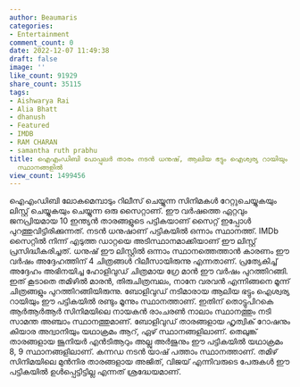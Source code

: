 ```yaml
---
author: Beaumaris
categories:
- Entertainment
comment_count: 0
date: 2022-12-07 11:49:38
draft: false
image: ''
like_count: 91929
share_count: 35115
tags:
- Aishwarya Rai
- Alia Bhatt
- dhanush
- Featured
- IMDB
- RAM CHARAN
- samantha ruth prabhu
title: ഐഎംഡിബി പോപ്പുലർ താരം നടൻ ധനുഷ്, ആലിയ ഭട്ടും ഐശ്വര്യ റായിയും രണ്ടും മൂന്നും
  സ്ഥാനങ്ങളിൽ
view_count: 1499456
---
```


ഐഎംഡിബി ലോകമെമ്പാടും റിലീസ് ചെയ്യുന്ന സിനിമകൾ റേറ്റുചെയ്യുകയും ലിസ്റ്റ് ചെയ്യുകയും ചെയ്യുന്ന ഒരു സൈറ്റാണ്. ഈ വർഷത്തെ ഏറ്റവും ജനപ്രിയമായ 10 ഇന്ത്യൻ താരങ്ങളുടെ പട്ടികയാണ് സൈറ്റ് ഇപ്പോൾ പുറത്തുവിട്ടിരിക്കുന്നത്. നടൻ ധനുഷാണ് പട്ടികയിൽ ഒന്നാം സ്ഥാനത്ത്. IMDb സൈറ്റിൽ നിന്ന് എടുത്ത ഡാറ്റയെ അടിസ്ഥാനമാക്കിയാണ് ഈ ലിസ്റ്റ് പ്രസിദ്ധീകരിച്ചത്. ധനുഷ് ഈ ലിസ്റ്റിൽ ഒന്നാം സ്ഥാനത്തെത്താൻ കാരണം ഈ വർഷം അദ്ദേഹത്തിന് 4 ചിത്രങ്ങൾ റിലീസായിരുന്നു എന്നതാണ്. പ്രത്യേകിച്ച് അദ്ദേഹം അഭിനയിച്ച ഹോളിവുഡ് ചിത്രമായ ഗ്രേ മാൻ ഈ വർഷം പുറത്തിറങ്ങി. ഇത് കൂടാതെ തമിഴിൽ മാരൻ, തിരുചിത്രമ്പലം, നാനേ വരവൻ എന്നിങ്ങനെ മൂന്ന് ചിത്രങ്ങളും പുറത്തിറങ്ങിയിരുന്നു. ബോളിവുഡ് നടിമാരായ ആലിയ ഭട്ടും ഐശ്വര്യ റായിയും ഈ പട്ടികയിൽ രണ്ടും മൂന്നും സ്ഥാനത്താണ്. ഇതിന് തൊട്ടുപിറകെ ആർആർആർ സിനിമയിലെ നായകൻ രാംചരൺ നാലാം സ്ഥാനത്തും നടി സാമന്ത അഞ്ചാം സ്ഥാനത്തുമാണ്. ബോളിവുഡ് താരങ്ങളായ ഹൃത്വിക് റോഷനും കിയാര അദ്വാനിയും യഥാക്രമം ആറ്, ഏഴ് സ്ഥാനങ്ങളിലാണ്. തെലുങ്ക് താരങ്ങളായ ജൂനിയർ എൻടിആറും അല്ലു അർജുനും ഈ പട്ടികയിൽ യഥാക്രമം 8, 9 സ്ഥാനങ്ങളിലാണ്. കന്നഡ നടൻ യാഷ് പത്താം സ്ഥാനത്താണ്. തമിഴ് സിനിമയിലെ മുൻനിര താരങ്ങളായ അജിത്, വിജയ് എന്നിവരുടെ പേരുകൾ ഈ പട്ടികയിൽ ഉൾപ്പെട്ടിട്ടില്ല എന്നത് ശ്രദ്ധേയമാണ്.